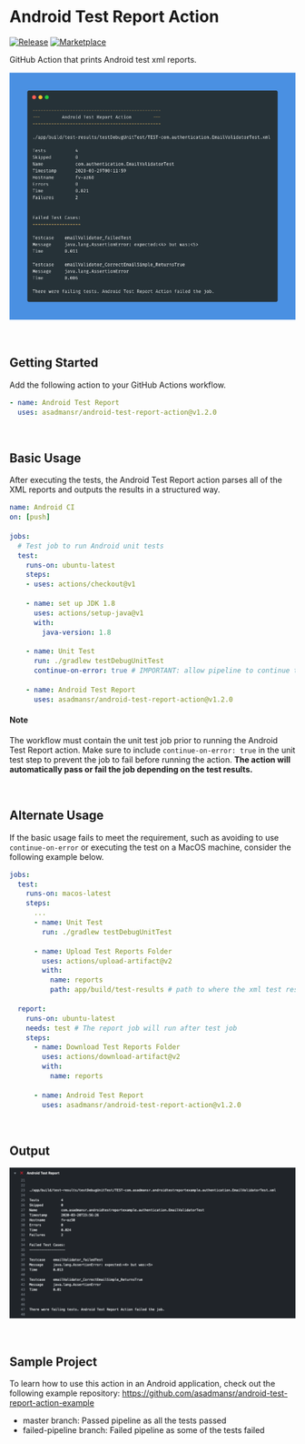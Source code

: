 # Android Test Report Action

[![Release](https://img.shields.io/github/release/asadmansr/android-test-report-action.svg)](https://github.com/asadmansr/android-test-report-action/releases)
[![Marketplace](https://img.shields.io/badge/GitHub-Marketplace-orange.svg)](https://github.com/marketplace/actions/android-test-report-action)

GitHub Action that prints Android test xml reports.

![action](./images/promo.png)

<br>

## Getting Started

Add the following action to your GitHub Actions workflow.

```yml
- name: Android Test Report
  uses: asadmansr/android-test-report-action@v1.2.0
```

<br>

## Basic Usage

After executing the tests, the Android Test Report action parses all of the XML reports and outputs the results in a structured way.

```yml
name: Android CI
on: [push]

jobs:
  # Test job to run Android unit tests
  test:
    runs-on: ubuntu-latest
    steps:
    - uses: actions/checkout@v1

    - name: set up JDK 1.8
      uses: actions/setup-java@v1
      with:
        java-version: 1.8

    - name: Unit Test
      run: ./gradlew testDebugUnitTest
      continue-on-error: true # IMPORTANT: allow pipeline to continue to Android Test Report step

    - name: Android Test Report
      uses: asadmansr/android-test-report-action@v1.2.0
```
#### Note
The workflow must contain the unit test job prior to running the Android Test Report action. Make sure to include `continue-on-error: true` in the unit test step to prevent the job to fail before running the action. **The action will automatically pass or fail the job depending on the test results.**

<br>

## Alternate Usage

If the basic usage fails to meet the requirement, such as avoiding to use `continue-on-error` or executing the test on a MacOS machine, consider the following example below.

```yml
jobs:
  test:
    runs-on: macos-latest
    steps:
      ...
      - name: Unit Test
        run: ./gradlew testDebugUnitTest

      - name: Upload Test Reports Folder
        uses: actions/upload-artifact@v2
        with:
          name: reports
          path: app/build/test-results # path to where the xml test results are stored
        
  report:
    runs-on: ubuntu-latest
    needs: test # The report job will run after test job
    steps:
      - name: Download Test Reports Folder
        uses: actions/download-artifact@v2
        with:
          name: reports

      - name: Android Test Report
        uses: asadmansr/android-test-report-action@v1.2.0
```

<br>

## Output

![action](./images/output.png)

<br>

## Sample Project

To learn how to use this action in an Android application, check out the following example repository:
https://github.com/asadmansr/android-test-report-action-example

- master branch: Passed pipeline as all the tests passed
- failed-pipeline branch: Failed pipeline as some of the tests failed